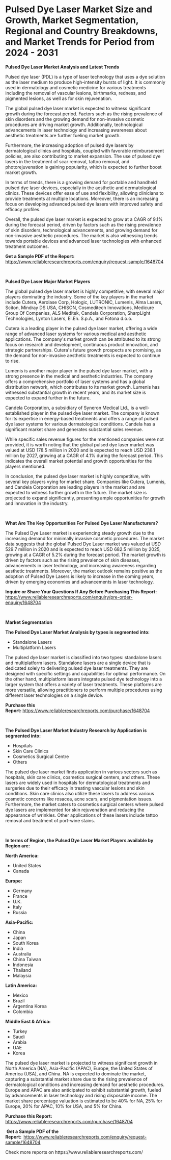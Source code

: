<p><h1>Pulsed Dye Laser Market Size and Growth, Market Segmentation, Regional and Country Breakdowns, and Market Trends for Period from 2024 -  2031</h1></p><p><strong>Pulsed Dye Laser Market Analysis and Latest Trends</strong></p>
<p><p>Pulsed dye laser (PDL) is a type of laser technology that uses a dye solution as the laser medium to produce high-intensity bursts of light. It is commonly used in dermatology and cosmetic medicine for various treatments including the removal of vascular lesions, birthmarks, redness, and pigmented lesions, as well as for skin rejuvenation.</p><p>The global pulsed dye laser market is expected to witness significant growth during the forecast period. Factors such as the rising prevalence of skin disorders and the growing demand for non-invasive cosmetic procedures are driving market growth. Additionally, technological advancements in laser technology and increasing awareness about aesthetic treatments are further fueling market growth.</p><p>Furthermore, the increasing adoption of pulsed dye lasers by dermatological clinics and hospitals, coupled with favorable reimbursement policies, are also contributing to market expansion. The use of pulsed dye lasers in the treatment of scar removal, tattoo removal, and photorejuvenation is gaining popularity, which is expected to further boost market growth.</p><p>In terms of trends, there is a growing demand for portable and handheld pulsed dye laser devices, especially in the aesthetic and dermatological clinics. These devices offer ease of use and flexibility, allowing clinicians to provide treatments at multiple locations. Moreover, there is an increasing focus on developing advanced pulsed dye lasers with improved safety and efficacy profiles.</p><p>Overall, the pulsed dye laser market is expected to grow at a CAGR of 9.1% during the forecast period, driven by factors such as the rising prevalence of skin disorders, technological advancements, and growing demand for non-invasive aesthetic procedures. The market is also witnessing trends towards portable devices and advanced laser technologies with enhanced treatment outcomes.</p></p>
<p><strong>Get a Sample PDF of the Report:&nbsp;</strong> <a href="https://www.reliableresearchreports.com/enquiry/request-sample/1648704">https://www.reliableresearchreports.com/enquiry/request-sample/1648704</a></p>
<p>&nbsp;</p>
<p><strong>Pulsed Dye Laser Major Market Players</strong></p>
<p><p>The global pulsed dye laser market is highly competitive, with several major players dominating the industry. Some of the key players in the market include Cutera, Aerolase Corp, Hologic, LUTRONIC, Lumenis, Alma Lasers, Sciton, Mindray DS USA, CHISON, Cosmeditech Innovations, Medicure Group Of Companies, ALS Meditek, Candela Corporation, SharpLight Technologies, Lynton Lasers, El.En. S.p.A., and Fotona d.o.o.</p><p>Cutera is a leading player in the pulsed dye laser market, offering a wide range of advanced laser systems for various medical and aesthetic applications. The company's market growth can be attributed to its strong focus on research and development, continuous product innovation, and strategic partnerships. Cutera's future growth prospects are promising, as the demand for non-invasive aesthetic treatments is expected to continue to rise.</p><p>Lumenis is another major player in the pulsed dye laser market, with a strong presence in the medical and aesthetic industries. The company offers a comprehensive portfolio of laser systems and has a global distribution network, which contributes to its market growth. Lumenis has witnessed substantial growth in recent years, and its market size is expected to expand further in the future.</p><p>Candela Corporation, a subsidiary of Syneron Medical Ltd., is a well-established player in the pulsed dye laser market. The company is known for its expertise in energy-based treatments and offers a range of pulsed dye laser systems for various dermatological conditions. Candela has a significant market share and generates substantial sales revenue.</p><p>While specific sales revenue figures for the mentioned companies were not provided, it is worth noting that the global pulsed dye laser market was valued at USD 178.5 million in 2020 and is expected to reach USD 238.1 million by 2027, growing at a CAGR of 4.1% during the forecast period. This indicates the overall market potential and growth opportunities for the players mentioned.</p><p>In conclusion, the pulsed dye laser market is highly competitive, with several key players vying for market share. Companies like Cutera, Lumenis, and Candela Corporation are leading players in the market and are expected to witness further growth in the future. The market size is projected to expand significantly, presenting ample opportunities for growth and innovation in the industry.</p></p>
<p>&nbsp;</p>
<p><strong>What Are The Key Opportunities For Pulsed Dye Laser Manufacturers?</strong></p>
<p><p>The Pulsed Dye Laser market is experiencing steady growth due to the increasing demand for minimally invasive cosmetic procedures. The market data suggests that the global Pulsed Dye Laser market was valued at USD 529.7 million in 2020 and is expected to reach USD 682.5 million by 2025, growing at a CAGR of 5.2% during the forecast period. The market growth is driven by factors such as the rising prevalence of skin diseases, advancements in laser technology, and increasing awareness regarding aesthetic treatments. Moreover, the market outlook remains positive as the adoption of Pulsed Dye Lasers is likely to increase in the coming years, driven by emerging economies and advancements in laser technology.</p></p>
<p><strong>Inquire or Share Your Questions If Any Before Purchasing This Report:</strong> <a href="https://www.reliableresearchreports.com/enquiry/pre-order-enquiry/1648704">https://www.reliableresearchreports.com/enquiry/pre-order-enquiry/1648704</a></p>
<p>&nbsp;</p>
<p><strong>Market Segmentation</strong></p>
<p><strong>The Pulsed Dye Laser Market Analysis by types is segmented into:</strong></p>
<p><ul><li>Standalone Lasers</li><li>Multiplatform Lasers</li></ul></p>
<p><p>The pulsed dye laser market is classified into two types: standalone lasers and multiplatform lasers. Standalone lasers are a single device that is dedicated solely to delivering pulsed dye laser treatments. They are designed with specific settings and capabilities for optimal performance. On the other hand, multiplatform lasers integrate pulsed dye technology into a larger system that offers a variety of laser treatments. These platforms are more versatile, allowing practitioners to perform multiple procedures using different laser technologies on a single device.</p></p>
<p><strong>Purchase this Report:&nbsp;</strong><a href="https://www.reliableresearchreports.com/purchase/1648704">https://www.reliableresearchreports.com/purchase/1648704</a></p>
<p>&nbsp;</p>
<p><strong>The Pulsed Dye Laser Market Industry Research by Application is segmented into:</strong></p>
<p><ul><li>Hospitals</li><li>Skin Care Clinics</li><li>Cosmetics Surgical Centre</li><li>Others</li></ul></p>
<p><p>The pulsed dye laser market finds application in various sectors such as hospitals, skin care clinics, cosmetics surgical centers, and others. These lasers are widely used in hospitals for dermatological treatments and surgeries due to their efficacy in treating vascular lesions and skin conditions. Skin care clinics also utilize these lasers to address various cosmetic concerns like rosacea, acne scars, and pigmentation issues. Furthermore, the market caters to cosmetics surgical centers where pulsed dye lasers are implemented for skin rejuvenation and reducing the appearance of wrinkles. Other applications of these lasers include tattoo removal and treatment of port-wine stains.</p></p>
<p>&nbsp;</p>
<p><strong>In terms of Region, the Pulsed Dye Laser Market Players available by Region are:</strong></p>
<p>
    <p> <strong> North America: </strong>
        <ul>
            <li>United States</li>
            <li>Canada</li>
        </ul>
        </p> 
    <p> <strong> Europe: </strong>
        <ul>
            <li>Germany</li>
            <li>France</li>
            <li>U.K.</li>
            <li>Italy</li>
            <li>Russia</li>
        </ul>
        </p> 
    <p> <strong> Asia-Pacific: </strong>
        <ul>
            <li>China</li>
            <li>Japan</li>
            <li>South Korea</li>
            <li>India</li>
            <li>Australia</li>
            <li>China Taiwan</li>
            <li>Indonesia</li>
            <li>Thailand</li>
            <li>Malaysia</li>
        </ul>
        </p> 
    <p> <strong> Latin America: </strong>
        <ul>
            <li>Mexico</li>
            <li>Brazil</li>
            <li>Argentina Korea</li>
            <li>Colombia</li>
        </ul>
        </p> 
    <p> <strong> Middle East & Africa: </strong>
        <ul>
            <li>Turkey</li>
            <li>Saudi</li>
            <li>Arabia</li>
            <li>UAE</li>
            <li>Korea</li>
        </ul>
    </p>
    </p>
<p><p>The pulsed dye laser market is projected to witness significant growth in North America (NA), Asia-Pacific (APAC), Europe, the United States of America (USA), and China. NA is expected to dominate the market, capturing a substantial market share due to the rising prevalence of dermatological conditions and increasing demand for aesthetic procedures. Europe and APAC are also anticipated to exhibit substantial growth, fueled by advancements in laser technology and rising disposable income. The market share percentage valuation is estimated to be 40% for NA, 25% for Europe, 20% for APAC, 10% for USA, and 5% for China.</p></p>
<p><strong>Purchase this Report: </strong><a href="https://www.reliableresearchreports.com/purchase/1648704">https://www.reliableresearchreports.com/purchase/1648704</a></p>
<p>&nbsp;<strong>Get a Sample PDF of the Report:&nbsp;&nbsp;</strong><a href="https://www.reliableresearchreports.com/enquiry/request-sample/1648704">https://www.reliableresearchreports.com/enquiry/request-sample/1648704</a></p>
<p><strong></strong></p>
<p>Check more reports on https://www.reliableresearchreports.com/</p>